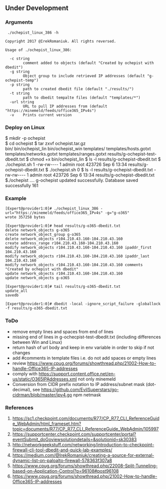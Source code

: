 
## Under Development 

### Arguments

```
 ./ochepist_linux_386 -h

Copyright 2017 @IrekRomaniuk. All rights reversed.

Usage of ./ochepist_linux_386:

  -c string
        comment added to objects (default "Created by ochepist with dbedit")
  -g string
        Object group to include retrieved IP addresses (default "g-ochepist-temp")
  -p string
        path to created dbedit file (default "./results/")
  -t string
        path to dbedit tempalte files (default "templates/*")
  -url string
        URL to pull IP addresses from (default "https://minemeld/feeds/office365_IPv4s")
  -v    Prints current version
```

### Deploy on Linux

$ mkdir -p ochepist                
$ cd ochepist
$ tar zxvf ochepist.tar.gz         
bin/
bin/ochepist_lin
bin/ochepist_win
templates/
templates/hosts.gotxt
templates/networks.gotxt
templates/ranges.gotxt
results/g-ochepist-test-dbedit.txt
$ chmod +x bin/ochepist_lin 
$ ls -l results/g-ochepist-dbedit.txt
$ ./ochepist.sh 
1
-rw-rw---- 1 admin root 423726 Sep  6 13:34 results/g-ochepist-dbedit.txt
$ ./ochepist.sh 
0
$ ls -l results/g-ochepist-dbedit.txt
-rw-rw---- 1 admin root 423726 Sep  6 13:34 results/g-ochepist-dbedit.txt
$./ochepist
....
g-ochepist updated successfully.
Database saved successfully
161
### Example

```
[Expert@provider1:0]# ./ochepist_linux_386 -url="https://minemeld/feeds/office365_IPv4s" -g="g-o365"
wrote 357258 bytes

[Expert@provider1:0]# head results/g-o365-dbedit.txt
delete network_objects g-o365
create network_object_group g-o365
delete network_objects r104.210.43.160-104.210.43.160
create address_range r104.210.43.160-104.210.43.160
modify network_objects r104.210.43.160-104.210.43.160 ipaddr_first 104.210.43.160
modify network_objects r104.210.43.160-104.210.43.160 ipaddr_last 104.210.43.160
modify network_objects r104.210.43.160-104.210.43.160 comments "Created by ochepist with dbedit"
update network_objects r104.210.43.160-104.210.43.160
update network_objects g-o365

[Expert@provider1:0]# tail results/g-o365-dbedit.txt
update_all
savedb

[Expert@provider1:0]# dbedit -local -ignore_script_failure -globallock -f results/g-o365-dbedit.txt
```
### ToDo

+ remove empty lines and spaces from end of lines
+ missing end of lines in g-ochecpist-test-dbedit.txt (including differences between Win and Linux)
+ return hash of url body and keep in env variable in order to skip if not changes
+ add #comments in template files i.e. do not add spaces or empty lines
+ review https://www.cpug.org/forums/showthread.php/21002-How-to-handle-Office365-IP-addresses
+ comply with https://support.content.office.net/en-us/static/O365IPAddresses.xml not only minemeld
+ Conversion from CIDR prefix notation to IP address/subnet mask (dot-decimal), see https://github.com/EvilSuperstars/go-cidrman/blob/master/ipv4.go npm netmask


### References

1. https://sc1.checkpoint.com/documents/R77/CP_R77_CLI_ReferenceGuide_WebAdmin/html_frameset.htm?topic=documents/R77/CP_R77_CLI_ReferenceGuide_WebAdmin/105997
2. https://supportcenter.checkpoint.com/supportcenter/portal?eventSubmit_doGoviewsolutiondetails=&solutionid=sk30383
3. http://networkgeekstuff.com/networking/introduction-to-checkpoint-firewall-cli-tool-dbedit-and-quick-lab-examples/
4. https://medium.com/@IrekRomaniuk/creating-a-source-for-external-dynamic-list-on-paloalto-firewall-578363f307a8
5. https://www.cpug.org/forums/showthread.php/22008-Split-Tunneling-based-on-Application-Control?p=96108#post96108
6. https://www.cpug.org/forums/showthread.php/21002-How-to-handle-Office365-IP-addresses
